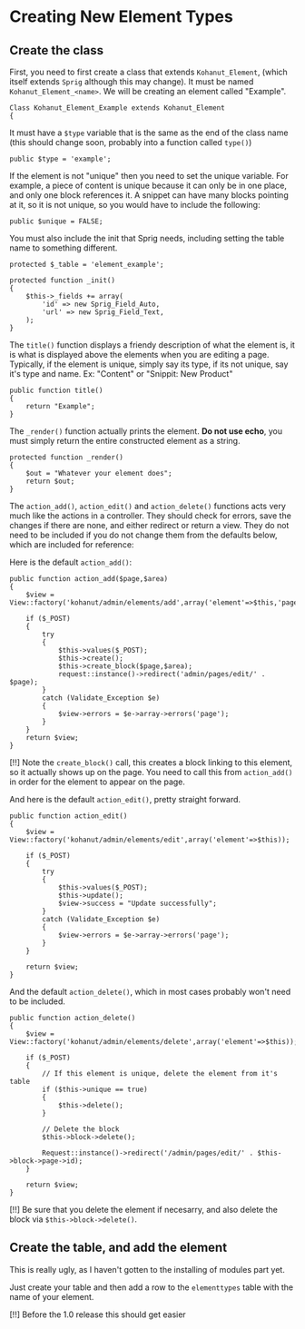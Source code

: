 # Creating New Element Types

## Create the class

First, you need to first create a class that extends `Kohanut_Element`, (which itself extends `Sprig` although this may change). It must be named `Kohanut_Element_<name>`. We will be creating an element called "Example".

	Class Kohanut_Element_Example extends Kohanut_Element
	{

It must have a `$type` variable that is the same as the end of the class name (this should change soon, probably into a function called `type()`)

	public $type = 'example';
	
If the element is not "unique" then you need to set the unique variable.  For example, a piece of content is unique because it can only be in one place, and only one block references it.  A snippet can have many blocks pointing at it, so it is not unique, so you would have to include the following:

	public $unique = FALSE;
	
You must also include the init that Sprig needs, including setting the table name to something different.

    protected $_table = 'element_example';
	
	protected function _init()
	{
		$this->_fields += array(
			'id' => new Sprig_Field_Auto,
			'url' => new Sprig_Field_Text,
		);
	}

The `title()` function displays a friendy description of what the element is, it is what is displayed above the elements when you are editing a page.  Typically, if the element is unique, simply say its type, if its not unique, say it's type and name. Ex: "Content" or "Snippit: New Product"

	public function title()
	{
		return "Example";
	}

The `_render()` function actually prints the element. **Do not use echo**, you must simply return the entire constructed element as a string.

	protected function _render()
	{
		$out = "Whatever your element does";
		return $out;
	}

The `action_add()`, `action_edit()` and `action_delete()` functions acts very much like the actions in a controller. They should check for errors, save the changes if there are none, and either redirect or return a view.  They do not need to be included if you do not change them from the defaults below, which are included for reference:

Here is the default `action_add()`:

	public function action_add($page,$area)
	{
		$view = View::factory('kohanut/admin/elements/add',array('element'=>$this,'page'=>$page,'area'=>$area));
		
		if ($_POST)
		{
			try
			{
				$this->values($_POST);
				$this->create();
				$this->create_block($page,$area);
				request::instance()->redirect('admin/pages/edit/' . $page);
			}
			catch (Validate_Exception $e)
			{
				$view->errors = $e->array->errors('page');
			}
		}
		return $view;
	}

[!!] Note the `create_block()` call, this creates a block linking to this element, so it actually shows up on the page. You need to call this from `action_add()` in order for the element to appear on the page.

And here is the default `action_edit()`, pretty straight forward.

	public function action_edit()
	{
		$view = View::factory('kohanut/admin/elements/edit',array('element'=>$this));
		
		if ($_POST)
		{
			try
			{
				$this->values($_POST);
				$this->update();
				$view->success = "Update successfully";
			}
			catch (Validate_Exception $e)
			{
				$view->errors = $e->array->errors('page');
			}
		}
		
		return $view;
	}

And the default `action_delete()`, which in most cases probably won't need to be included.

	public function action_delete()
	{
		$view = View::factory('kohanut/admin/elements/delete',array('element'=>$this));
		
		if ($_POST)
		{
			// If this element is unique, delete the element from it's table
			if ($this->unique == true)
			{
				$this->delete();
			}
			
			// Delete the block
			$this->block->delete();
			
			Request::instance()->redirect('/admin/pages/edit/' . $this->block->page->id);
		}
		
		return $view;
	}
	
[!!] Be sure that you delete the element if necesarry, and also delete the block via `$this->block->delete()`.

## Create the table, and add the element

This is really ugly, as I haven't gotten to the installing of modules part yet.

Just create your table and then add a row to the `elementtypes` table with the name of your element.

[!!] Before the 1.0 release this should get easier